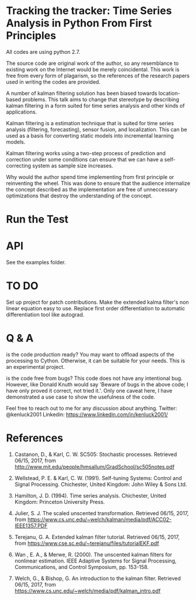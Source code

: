 # Tracking the tracker: Time Series Analysis in Python From First Principles

All codes are using python 2.7.

The source code are original work of the author, so any resemblance to existing work on the Internet would be merely coincidental. This work is free from every form of plagarism, so the references of the research papers used in writing the codes are provided.

A number of kalman filtering solution has been biased towards location-based problems. This talk aims to change that stereotype by describing kalman filtering in a form suited for time series analysis and other kinds of applications.

Kalman filtering is a estimation technique that is suited for time series analysis (filtering, forecasting), sensor fusion, and localization. This can be used as a basis for converting static models into incremental learning models.

Kalman filtering works using a two-step process of prediction and correction under some conditions can ensure that we can have a self-correcting system as sample size increases.


Why would the author spend time implementing from first principle or reinventing the wheel. This was done to ensure that the audience internalize the concept described as the implementation are free of unneccessary optimizations that destroy the understanding of the concept.

# Run the Test


# API
See the examples folder.

# TO DO
Set up project for patch contributions.
Make the extended kalma filter's non linear equation easy to use.
Replace first order differentiation to automatic differentiation tool like autograd.



# Q & A

is the code production ready?
You may want to offload aspects of the processing to Cython. Otherwise, it can be suitable for your needs. This is an experimental project.

is the code free from bugs?
This code does not have any intentional bug. However, like Donald Knuth would say 'Beware of bugs in the above code; I have only proved it correct, not tried it.'. Only one caveat here, I have demonstrated a use case to show the usefulness of the code.


Feel free to reach out to me for any discussion about anything.
Twitter:  @kenluck2001
Linkedin: https://www.linkedin.com/in/kenluck2001/


# References

1. Castanon, D., & Karl, C. W. SC505: Stochastic processes. Retrieved 06/15, 2017, from http://www.mit.edu/people/hmsallum/GradSchool/sc505notes.pdf

2. Wellstead, P. E. & Karl, C. W. (1991). Self-tuning Systems: Control and Signal Processing. Chichester, United Kingdom: John Wiley & Sons Ltd.

3. Hamilton, J. D. (1994). Time series analysis. Chichester, United Kingdom: Princeton University Press.

4. Julier, S. J. The scaled unscented transformation. Retrieved 06/15, 2017, from https://www.cs.unc.edu/~welch/kalman/media/pdf/ACC02-IEEE1357.PDF

5. Terejanu, G. A. Extended kalman filter tutorial. Retrieved 06/15, 2017, from https://www.cse.sc.edu/~terejanu/files/tutorialEKF.pdf

6. Wan , E. A., & Merwe, R. (2000). The unscented kalman filters for nonlinear estimation. IEEE Adaptive Systems for Signal Processing, Communications, and Control Symposium, pp. 153-158.

7. Welch, G., & Bishop, G. An introduction to the kalman filter. Retrieved 06/15, 2017, from https://www.cs.unc.edu/~welch/media/pdf/kalman_intro.pdf 
